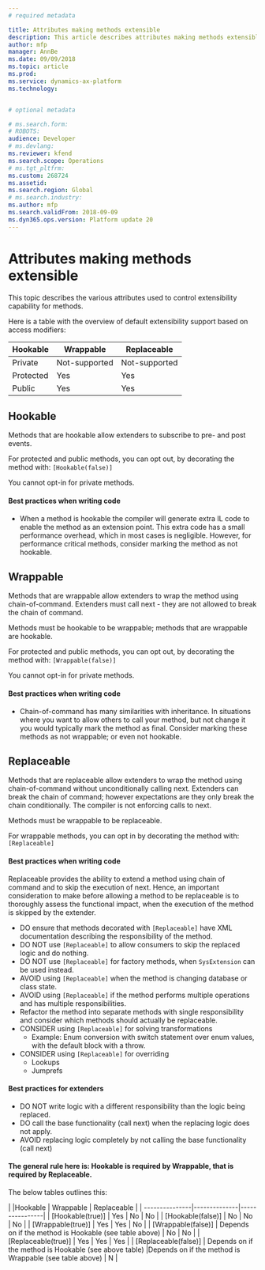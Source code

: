 ```yaml
---
# required metadata

title: Attributes making methods extensible
description: This article describes attributes making methods extensible.
author: mfp
manager: AnnBe
ms.date: 09/09/2018
ms.topic: article
ms.prod: 
ms.service: dynamics-ax-platform
ms.technology: 


# optional metadata

# ms.search.form: 
# ROBOTS: 
audience: Developer
# ms.devlang: 
ms.reviewer: kfend
ms.search.scope: Operations
# ms.tgt_pltfrm: 
ms.custom: 268724
ms.assetid: 
ms.search.region: Global
# ms.search.industry: 
ms.author: mfp
ms.search.validFrom: 2018-09-09
ms.dyn365.ops.version: Platform update 20
---
```


# Attributes making methods extensible

This topic describes the various attributes used to control extensibility capability for methods.

Here is a table with the overview of default extensibility support based on access modifiers:

|Hookable |	Wrappable |	Replaceable |
|---------|----------|-----------|
| Private |	Not-supported |	Not-supported |	Not-supported |
| Protected |	Yes |	Yes |	No |
| Public | Yes |	Yes |	No |

## Hookable
Methods that are hookable allow extenders to subscribe to pre- and post events.

For protected and public methods, you can opt out, by decorating the method with:
```[Hookable(false)]```

You cannot opt-in for private methods.

#### Best practices when writing code
+ When a method is hookable the compiler will generate extra IL code to enable the method as an extension point. This extra code has a small performance overhead, which in most cases is negligible. However, for performance critical methods, consider marking the method as not hookable.

## Wrappable
Methods that are wrappable allow extenders to wrap the method using chain-of-command. Extenders must call next - they are not allowed to break the chain of command.

Methods must be hookable to be wrappable; methods that are wrappable are hookable.

For protected and public methods, you can opt out, by decorating the method with:
```[Wrappable(false)]```

You cannot opt-in for private methods.

#### Best practices when writing code
+ Chain-of-command has many similarities with inheritance. In situations where you want to allow others to call your method, but not change it you would typically mark the method as final. Consider marking these methods as not wrappable; or even not hookable.

## Replaceable 
Methods that are replaceable allow extenders to wrap the method using chain-of-command without unconditionally calling next. Extenders can break the chain of command; however expectations are they only break the chain conditionally. The compiler is not enforcing calls to next.

Methods must be wrappable to be replaceable.

For wrappable methods, you can opt in by decorating the method with:
```[Replaceable]```

#### Best practices when writing code
Replaceable provides the ability to extend a method using chain of command and to skip the execution of next. Hence, an important consideration to make before allowing a method to be replaceable is to thoroughly assess the functional impact, when the execution of the method is skipped by the extender.
			
+ DO ensure that methods decorated with ```[Replaceable]``` have XML documentation describing the responsibility of the method.
+ DO NOT use ```[Replaceable]``` to allow consumers to skip the replaced logic and do nothing.
+ DO NOT use ```[Replaceable]``` for factory methods, when ```SysExtension``` can be used instead.
+ AVOID using ```[Replaceable]``` when the method is changing database or class state.
+ AVOID using ```[Replaceable]``` if the method performs multiple operations and has multiple responsibilities.
+ Refactor the method into separate methods with single responsibility and consider which methods should actually be replaceable.
+ CONSIDER using ```[Replaceable]``` for solving transformations
  - Example: Enum conversion with switch statement over enum values, with the default block with a throw.
+ CONSIDER using ```[Replaceable]``` for overriding 
  - Lookups
  - Jumprefs

#### Best practices for extenders
+ DO NOT write logic with a different responsibility than the logic being replaced.
+ DO call the base functionality (call next) when the replacing logic does not apply.
+ AVOID replacing logic completely by not calling the base functionality (call next)

#### The general rule here is: Hookable is required by Wrappable, that is required by Replaceable. 

The below tables outlines this:

|	|Hookable |	Wrappable |	Replaceable |
| ---------------|--------------|----------------|
| [Hookable(true)] |	Yes |	No |	No |
| [Hookable(false)] |	No |	No |	No |
| [Wrappable(true)] |	Yes |	Yes |	No |
| [Wrappable(false)] |	Depends on if the method is Hookable (see table above) |	No |	No |
| [Replaceable(true)] |	Yes |	Yes |	Yes |
| [Replaceable(false)] | Depends on if the method is Hookable (see above table) |Depends on if the method is Wrappable (see table above) |	N |

